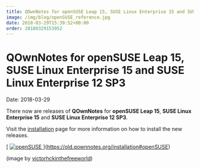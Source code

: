 ```yaml
---
title: QOwnNotes for openSUSE Leap 15, SUSE Linux Enterprise 15 and SUSE Linux Enterprise 12 SP3
image: /img/blog/openSUSE_reference.jpg
date: 2018-03-29T15:39:52+00:00
order: 20180329153952
---
```


# QOwnNotes for openSUSE Leap 15, SUSE Linux Enterprise 15 and SUSE Linux Enterprise 12 SP3

<v-subheader class="blog">Date: 2018-03-29</v-subheader>

There now are releases of **QOwnNotes** for **openSUSE Leap 15**, **SUSE Linux Enterprise 15** and **SUSE Linux Enterprise 12 SP3**.

Visit the [installation](https://old.qownnotes.org/installation#openSUSE) page for more information on how to install the new releases.

[ [ ![openSUSE](/img/blog/openSUSE_reference.jpg "openSUSE") ](/installation#openSUSE)  ](https://old.qownnotes.org/installation#openSUSE)

(image by [victorhckinthefreeworld](https://victorhckinthefreeworld.com))